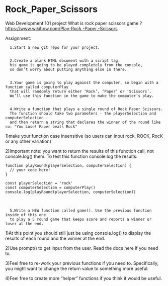 # Rock_Paper_Scissors
Web Development 101 project
What is rock paper scissors game ? https://www.wikihow.com/Play-Rock,-Paper,-Scissors

Assignment:

      1.Start a new git repo for your project.
    
      
      2.Create a blank HTML document with a script tag. 
      his game is going to be played completely from the console, 
      so don’t worry about putting anything else in there.
    
    
      3.Your game is going to play against the computer, so begin with a function called computerPlay 
      that will randomly return either ‘Rock’, ‘Paper’ or ‘Scissors’. 
      We’ll use this function in the game to make the computer’s play.
      
      
      4.Write a function that plays a single round of Rock Paper Scissors. 
      The function should take two parameters - the playerSelection and computerSelection - 
      and then return a string that declares the winner of the round like so: "You Lose! Paper beats Rock"
      
      
  1)make your function case insensitive (so users can input rock, ROCK, RocK or any other variation)

  2)Important note: you want to return the results of this function call, not console.log() them. 
  To test this function console.log the results:

    function playRound(playerSelection, computerSelection) {
      // your code here!
    }

    const playerSelection = 'rock'
    const computerSelection = computerPlay()
    console.log(playRound(playerSelection, computerSelection))
​

      5.Write a NEW function called game(). Use the previous function inside of this one 
      to play a 5 round game that keeps score and reports a winner or loser at the end.
      
   1)At this point you should still just be using console.log() to display the results 
   of each round and the winner at the end.
   
   2)Use prompt() to get input from the user. Read the docs here if you need to.
   
   3)Feel free to re-work your previous functions if you need to. Specifically, 
   you might want to change the return value to something more useful.
   
   4)Feel free to create more “helper” functions if you think it would be useful.
